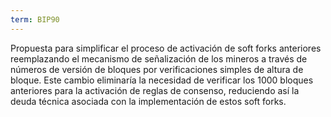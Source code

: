 ```yaml
---
term: BIP90
---
```


Propuesta para simplificar el proceso de activación de soft forks anteriores reemplazando el mecanismo de señalización de los mineros a través de números de versión de bloques por verificaciones simples de altura de bloque. Este cambio eliminaría la necesidad de verificar los 1000 bloques anteriores para la activación de reglas de consenso, reduciendo así la deuda técnica asociada con la implementación de estos soft forks.